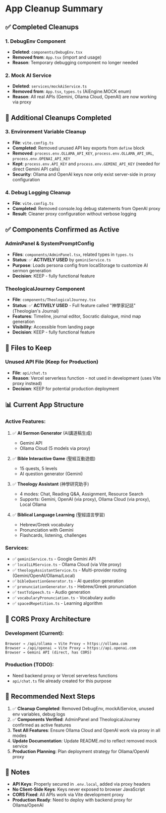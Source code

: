 # App Cleanup Summary

## ✅ Completed Cleanups

### 1. DebugEnv Component
- **Deleted**: `components/DebugEnv.tsx`
- **Removed from**: `App.tsx` (import and usage)
- **Reason**: Temporary debugging component no longer needed

### 2. Mock AI Service
- **Deleted**: `services/mockAiService.ts`
- **Removed from**: `App.tsx`, `types.ts` (AiEngine.MOCK enum)
- **Reason**: All real APIs (Gemini, Ollama Cloud, OpenAI) are now working via proxy

## 🔄 Additional Cleanups Completed

### 3. Environment Variable Cleanup
- **File**: `vite.config.ts`
- **Completed**: Removed unused API key exports from `define` block
- **Removed**: `process.env.OLLAMA_API_KEY`, `process.env.OLLAMA_API_URL`, `process.env.OPENAI_API_KEY`
- **Kept**: `process.env.API_KEY` and `process.env.GEMINI_API_KEY` (needed for direct Gemini API calls)
- **Security**: Ollama and OpenAI keys now only exist server-side in proxy configuration

### 4. Debug Logging Cleanup
- **File**: `vite.config.ts`
- **Completed**: Removed console.log debug statements from OpenAI proxy
- **Result**: Cleaner proxy configuration without verbose logging

## ✅ Components Confirmed as Active

### AdminPanel & SystemPromptConfig
- **Files**: `components/AdminPanel.tsx`, related types in `types.ts`
- **Status**: ✅ **ACTIVELY USED** by `geminiService.ts`
- **Purpose**: Loads persona config from localStorage to customize AI sermon generation
- **Decision**: KEEP - fully functional feature

### TheologicalJourney Component
- **File**: `components/TheologicalJourney.tsx`
- **Status**: ✅ **ACTIVELY USED** - Full feature called "神學家記誌" (Theologian's Journal)
- **Features**: Timeline, journal editor, Socratic dialogue, mind map generation
- **Visibility**: Accessible from landing page
- **Decision**: KEEP - fully functional feature

## 🔄 Files to Keep

### Unused API File (Keep for Production)
- **File**: `api/chat.ts`
- **Reason**: Vercel serverless function - not used in development (uses Vite proxy instead)
- **Decision**: KEEP for potential production deployment

## 📊 Current App Structure

### Active Features:
1. ✅ **AI Sermon Generator** (AI講道稿生成)
   - Gemini API
   - Ollama Cloud (5 models via proxy)

2. ✅ **Bible Interactive Game** (聖經互動遊戲)
   - 15 quests, 5 levels
   - AI question generator (Gemini)

3. ✅ **Theology Assistant** (神學研究助手)
   - 4 modes: Chat, Reading Q&A, Assignment, Resource Search
   - Supports: Gemini, OpenAI (via proxy), Ollama Cloud (via proxy), Local Ollama

4. ✅ **Biblical Language Learning** (聖經語言學習)
   - Hebrew/Greek vocabulary
   - Pronunciation with Gemini
   - Flashcards, listening, challenges

### Services:
- ✅ `geminiService.ts` - Google Gemini API
- ✅ `localLLMService.ts` - Ollama Cloud (via Vite proxy)
- ✅ `theologyAssistantService.ts` - Multi-provider routing (Gemini/OpenAI/Ollama/Local)
- ✅ `bibleQuestionGenerator.ts` - AI question generation
- ✅ `pronunciationGenerator.ts` - Hebrew/Greek pronunciation
- ✅ `textToSpeech.ts` - Audio generation
- ✅ `vocabularyPronunciation.ts` - Vocabulary audio
- ✅ `spacedRepetition.ts` - Learning algorithm

## 🔧 CORS Proxy Architecture

### Development (Current):
```
Browser → /api/ollama → Vite Proxy → https://ollama.com
Browser → /api/openai → Vite Proxy → https://api.openai.com
Browser → Gemini API (direct, has CORS)
```

### Production (TODO):
- Need backend proxy or Vercel serverless functions
- `api/chat.ts` file already created for this purpose

## 🎯 Recommended Next Steps

1. ✅ **Cleanup Completed**: Removed DebugEnv, mockAiService, unused env variables, debug logs
2. ✅ **Components Verified**: AdminPanel and TheologicalJourney confirmed as active features
3. **Test All Features**: Ensure Ollama Cloud and OpenAI work via proxy in all modes
4. **Update Documentation**: Update README.md to reflect removed mock service
5. **Production Planning**: Plan deployment strategy for Ollama/OpenAI proxy

## 📝 Notes

- **API Keys**: Properly secured in `.env.local`, added via proxy headers
- **No Client-Side Keys**: Keys never exposed to browser JavaScript
- **CORS Fixed**: All APIs work via Vite development proxy
- **Production Ready**: Need to deploy with backend proxy for Ollama/OpenAI
